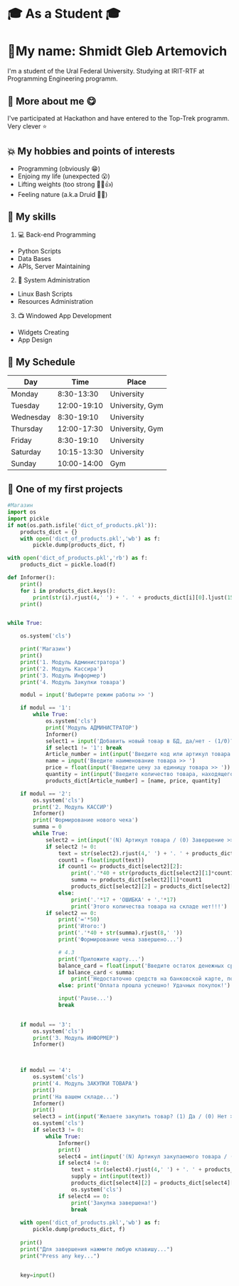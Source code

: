 # :mortar_board: As a Student :mortar_board:
# :scroll:My name: Shmidt Gleb Artemovich
I'm a student of the Ural Federal University. Studying at IRIT-RTF at Programming Engineering programm.

## :bookmark: More about me :yum:
I've participated at Hackathon and have entered to the Top-Trek programm. Very clever :star:

## :boom: My hobbies and points of interests 
- Programming (obviously :grin:)
- Enjoing my life (unexpected :open_mouth:)
- Lifting weights (too strong :muscle::sunglasses::thumbsup:)
- Feeling nature (a.k.a Druid :herb::green_heart:)

## :dart: My skills
1. :computer: Back-end Programming
  - Python Scripts
  - Data Bases
  - APIs, Server Maintaining
2. :hammer: System Administration
  - Linux Bash Scripts
  - Resources Administration
3. :tv: Windowed App Development
  - Widgets Creating
  - App Design

## :calendar: My Schedule
| Day | Time | Place |
|-----------|------|-------|
| Monday    | 8:30-13:30 | University |
| Tuesday   | 12:00-19:10 | University, Gym |
| Wednesday | 8:30-19:10 | University |
| Thursday  | 12:00-17:30 | University, Gym |  
| Friday    | 8:30-19:10 | University |
| Saturday  | 10:15-13:30 | University |
| Sunday    | 10:00-14:00 | Gym |

## :pushpin: One of my first projects
```python
#Магазин
import os
import pickle
if not(os.path.isfile('dict_of_products.pkl')):
    products_dict = {}
    with open('dict_of_products.pkl','wb') as f:
        pickle.dump(products_dict, f)

with open('dict_of_products.pkl','rb') as f:
    products_dict = pickle.load(f)

def Informer():
    print()
    for i in products_dict.keys():
        print(str(i).rjust(4,' ') + '. ' + products_dict[i][0].ljust(15,'.') + str(products_dict[i][1]).rjust(7,'.') + ' x ' + str(products_dict[i][2]))
    print()


while True:

    os.system('cls')

    print('Магазин')
    print()
    print('1. Модуль Администратора')
    print('2. Модуль Кассира')
    print('3. Модуль Информер')
    print('4. Модуль Закупки товара')

    modul = input('Выберите режим работы >> ')

    if modul == '1':
        while True:
            os.system('cls')
            print('Модуль АДМИНИСТРАТОР')
            Informer()
            select1 = input('Добавить новый товар в БД, да/нет - (1/0)? >> ')
            if select1 != '1': break
            Article_number = int(input('Введите код или артикул товара >> '))
            name = input('Введите наименование товара >> ')
            price = float(input('Введите цену за единицу товара >> '))
            quantity = int(input('Введите количество товара, находящегося на складе >> '))
            products_dict[Article_number] = [name, price, quantity]

    if modul == '2':
        os.system('cls')
        print('2. Модуль КАССИР')
        Informer()
        print('Формирование нового чека')
        summa = 0
        while True:
            select2 = int(input('(N) Артикул товара / (0) Завершение >> '))
            if select2 != 0:
                text = str(select2).rjust(4,' ') + '. ' + products_dict[select2][0].ljust(15,'.') + str(products_dict[select2][1]) + ' x '
                count1 = float(input(text))
                if count1 <= products_dict[select2][2]:
                    print('.'*40 + str(products_dict[select2][1]*count1).rjust(8,' '))
                    summa += products_dict[select2][1]*count1
                    products_dict[select2][2] = products_dict[select2][2] - count1
                else:
                    print('.'*17 + 'ОШИБКА' + '.'*17)
                    print('Этого количества товара на складе нет!!!')
            if select2 == 0:
                print('='*50)
                print('Итого:')
                print('.'*40 + str(summa).rjust(8,' '))
                print('Формирование чека завершено...')

                # 4.3
                print('Приложите карту...')
                balance_card = float(input('Введите остаток денежных средств на банковской карте >> '))
                if balance_card < summa:
                    print('Недостаточно средств на банковской карте, пополните баланс!')
                else: print('Оплата прошла успешно! Удачных покупок!')

                input('Pause...')
                break
                

    if modul == '3':
        os.system('cls')
        print('3. Модуль ИНФОРМЕР')
        Informer()
        


    if modul == '4':
        os.system('cls')
        print('4. Модуль ЗАКУПКИ ТОВАРА')
        print()
        print('На вашем складе...')
        Informer()
        print()
        select3 = int(input('Желаете закупить товар? (1) Да / (0) Нет >> '))
        os.system('cls')
        if select3 != 0:
            while True:
                Informer()
                print()
                select4 = int(input('(N) Артикул закупаемого товара / (0) Завершение >> '))
                if select4 != 0:
                    text = str(select4).rjust(4,' ') + '. ' + products_dict[select4][0].ljust(15,'.') + str(products_dict[select4][1]) + ' x '
                    supply = int(input(text))
                    products_dict[select4][2] = products_dict[select4][2] + supply
                    os.system('cls')
                if select4 == 0:
                    print('Закупка завершена!')
                    break
        
    with open('dict_of_products.pkl','wb') as f:
        pickle.dump(products_dict, f)
    
    print()
    print("Для завершения нажмите любую клавишу...")
    print("Press any key...")

    
    key=input()
```
